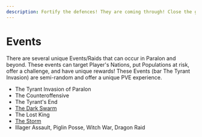 ```yaml
---
description: Fortify the defences! They are coming through! Close the gates!
---
```


# Events

There are several unique Events/Raids that can occur in Paralon and beyond. These events can target Player's Nations, put Populations at risk, offer a challenge, and have unique rewards! These Events (bar The Tyrant Invasion) are semi-random and offer a unique PVE experience.

* The Tyrant Invasion of Paralon
* The Counteroffensive
* The Tyrant's End
* [The Dark Swarm](the-dark-swarm.md)
* The Lost King
* [The Storm](the-storm.md)
* Illager Assault, Piglin Posse, Witch War, Dragon Raid
